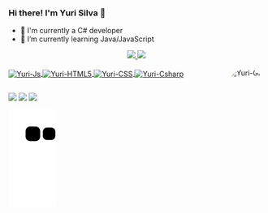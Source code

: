 ### Hi there! I'm Yuri Silva 👋


- 🔭 I'm currently a C# developer
- 🌱 I’m currently learning Java/JavaScript

<div align="center">
  <a href="https://github.com/YuriSN">
  <img width="48%" src="https://github-readme-stats.vercel.app/api?username=YuriSN&show_icons=true&theme=dark&include_all_commits=true&count_private=true"/>
  <img width="48%" src="https://github-readme-stats.vercel.app/api/top-langs/?username=YuriSN&layout=compact&langs_count=7&theme=dark"/>
</div>
<div style="display: inline_block"><br>
  <img align="center" alt="Yuri-Js" height="30" width="40" src="https://cdn.jsdelivr.net/gh/devicons/devicon/icons/javascript/javascript-original.svg">
  <img align="center" alt="Yuri-HTML5" height="30" width="40" src="https://cdn.jsdelivr.net/gh/devicons/devicon/icons/html5/html5-original.svg">
  <img align="center" alt="Yuri-CSS" height="30" width="40" src="https://cdn.jsdelivr.net/gh/devicons/devicon/icons/css3/css3-original.svg">
  <img align="center" alt="Yuri-Csharp" height="30" width="40" src="https://cdn.jsdelivr.net/gh/devicons/devicon/icons/csharp/csharp-original.svg">
  <img align="right" alt="Yuri-GIF" height="150" style="border-radius:50px;" src="https://c.tenor.com/IvyuPtEfzhoAAAAC/matrix.gif">
</div>
  
##
  
<div>
  
  <a href="https://instagram.com/yuri.silvan" target="_blank"><img src="https://img.shields.io/badge/-Instagram-%23E4405F?style=for-the-badge&logo=instagram&logoColor=white" target="_blank"></a> 
  <a href = "mailto:yuri.silvan@gmail.com"><img src="https://img.shields.io/badge/-Gmail-%23333?style=for-the-badge&logo=gmail&logoColor=white" target="_blank"></a>
  <a href="https://www.linkedin.com/in/yuri-silva-697435b4/" target="_blank"><img src="https://img.shields.io/badge/-LinkedIn-%230077B5?style=for-the-badge&logo=linkedin&logoColor=white" target="_blank"></a> 
 
  ![Snake animation](https://github.com/YuriSN/YuriSN/blob/output/github-contribution-grid-snake.svg)
 
</div>

